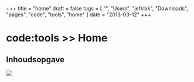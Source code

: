 +++
title = "home"
draft = false
tags = [
    "",
    "Users",
    "jefklak",
    "Downloads",
    "pages",
    "code",
    "tools",
    "home"
]
date = "2013-03-12"
+++
# code:tools >> Home 

## Inhoudsopgave 

<img style='' src='/img/indexmenu>.|js navbar nocookie'>

